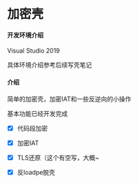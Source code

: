 # 加密壳

#### 开发环境介绍

Visual Studio 2019

具体环境介绍参考后续写壳笔记

#### 介绍

简单的加密壳，加密IAT和一些反逆向的小操作

基本功能已经开发完成

- [X] 代码段加密

- [X] 加密IAT

- [X] TLS还原（这个有空写，大概~
 
- [X] 反loadpe脱壳
